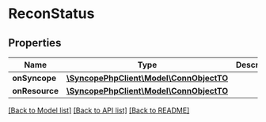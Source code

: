 # ReconStatus

## Properties
Name | Type | Description | Notes
------------ | ------------- | ------------- | -------------
**onSyncope** | [**\SyncopePhpClient\Model\ConnObjectTO**](ConnObjectTO.md) |  | [optional] 
**onResource** | [**\SyncopePhpClient\Model\ConnObjectTO**](ConnObjectTO.md) |  | [optional] 

[[Back to Model list]](../README.md#documentation-for-models) [[Back to API list]](../README.md#documentation-for-api-endpoints) [[Back to README]](../README.md)


